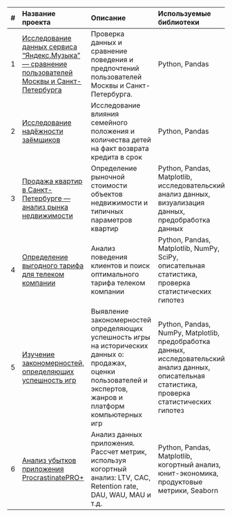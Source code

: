 |#| Название проекта | Описание | Используемые библиотеки |
| :--------------------| :-------------------- | :-------------------- |:--------------------|
|1| [Исследование данных сервиса “Яндекс.Музыка” — сравнение пользователей Москвы и Санкт-Петербурга](https://github.com/sharovsharov/data_analyst_practicum/blob/main/big_cities_music/big_cities_music.ipynb)| Проверка данных и сравнение поведения и предпочтений пользователей Москвы и Санкт-Петербурга.| Python, Pandas |
|2| [Исследование надёжности заёмщиков](https://github.com/sharovsharov/data_analyst_practicum/blob/main/credit_dep/research_%D1%81redit_dep.ipynb)| Исследование влияния семейного положения и количества детей на факт возврата кредита в срок | Python, Pandas |
|3| [Продажа квартир в Санкт-Петербурге — анализ рынка недвижимости](https://github.com/sharovsharov/data_analyst_practicum/blob/main/research_apartment/research_apartment_listings.ipynb)| Определение рыночной стоимости объектов недвижимости и типичных параметров квартир| Python, Pandas, Matplotlib, исследовательский анализ данных, визуализация данных, предобработка данных |
|4| [Определение выгодного тарифа для телеком компании](https://github.com/sharovsharov/data_analyst_practicum/blob/main/telecom/telecom.ipynb)| Анализ поведения клиентов и поиск оптимального тарифа телеком компании | Python, Pandas, Matplotlib, NumPy, SciPy, описательная статистика, проверка статистических гипотез |
|5| [Изучение закономерностей, определяющих успешность игр](https://github.com/sharovsharov/data_analyst_practicum/blob/main/gamedev/Gamedev.ipynb)| Выявление закономерностей определяющих успешность игры на исторических данных о: продажах, оценки пользователей и экспертов, жанров и платформ компьютерных игр| Python, Pandas, NumPy, Matplotlib, предобработка данных, исследовательский анализ данных, описательная статистика, проверка статистических гипотез |
|6| [Анализ убытков приложения ProcrastinatePRO+](https://github.com/sharovsharov/data_analyst_practicum/blob/main/research_apartment/research_apartment_listings.ipynb)| Анализ данных приложения. Рассчет метрик, используя когортный анализ: LTV, CAC, Retention rate, DAU, WAU, MAU и т.д.| Python, Pandas, Matplotlib, когортный анализ, юнит-экономика, продуктовые метрики, Seaborn |
